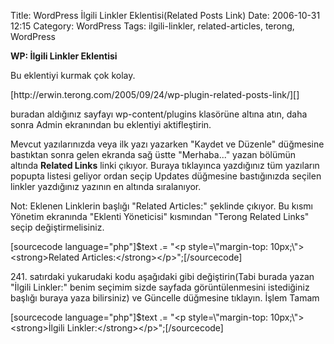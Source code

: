 Title: WordPress İlgili Linkler Eklentisi(Related Posts Link)
Date: 2006-10-31 12:15
Category: WordPress
Tags: ilgili-linkler, related-articles, terong, WordPress

**WP: İlgili Linkler Eklentisi**

Bu eklentiyi kurmak çok kolay.
<!--more-->[http://erwin.terong.com/2005/09/24/wp-plugin-related-posts-link/][]
buradan aldığınız sayfayı wp-content/plugins klasörüne altına atın, daha
sonra Admin ekranından bu eklentiyi aktifleştirin.

Mevcut yazılarınızda veya ilk yazı yazarken "Kaydet ve Düzenle"
düğmesine bastıktan sonra gelen ekranda sağ üstte "Merhaba..." yazan
bölümün altında **Related Links** linki çıkıyor. Buraya tıklayınca
yazdığınız tüm yazıların popupta listesi geliyor ordan seçip Updates
düğmesine bastığınızda seçilen linkler yazdığınız yazının en altında
sıralanıyor.

Not: Eklenen Linklerin başlığı "Related Articles:" şeklinde çıkıyor. Bu
kısmı Yönetim ekranında "Eklenti Yöneticisi" kısmından "Terong Related
Links" seçip değiştirmelisiniz.

[sourcecode language="php"]\$text .= "\<p style=\\"margin-top:
10px;\\"\>\<strong\>Related Articles:\</strong\>\</p\>";[/sourcecode]

​241. satırdaki yukarudaki kodu aşağıdaki gibi değiştirin(Tabi burada
yazan "İlgili Linkler:" benim seçimim sizde sayfada görüntülenmesini
istediğiniz başlığı buraya yaza bilirsiniz) ve Güncelle düğmesine
tıklayın. İşlem Tamam

[sourcecode language="php"]\$text .= "\<p style=\\"margin-top:
10px;\\"\>\<strong\>İlgili Linkler:\</strong\>\</p\>";[/sourcecode]

</p>

  [http://erwin.terong.com/2005/09/24/wp-plugin-related-posts-link/]: http://erwin.terong.com/2005/09/24/wp-plugin-related-posts-link/
